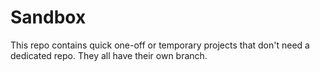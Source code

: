 # Sandbox

This repo contains quick one-off or temporary projects that don't need a dedicated repo. They all have their own branch.

